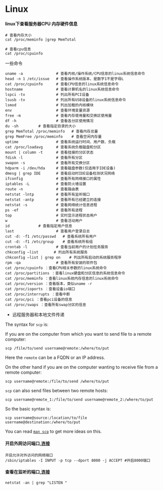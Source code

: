 # Linux

#### linux下查看服务器CPU 内存硬件信息

```
# 查看内存大小
cat /proc/meminfo |grep MemTotal

# 查看cpu信息
cat /proc/cpuinfo
```



一些命令

```
uname -a               # 查看内核/操作系统/CPU信息的linux系统信息命令
head -n 1 /etc/issue   # 查看操作系统版本，是数字1不是字母L
cat /proc/cpuinfo      # 查看CPU信息的linux系统信息命令
hostname               # 查看计算机名的linux系统信息命令
lspci -tv              # 列出所有PCI设备
lsusb -tv              # 列出所有USB设备的linux系统信息命令
lsmod                  # 列出加载的内核模块
env                    # 查看环境变量资源
free -m                # 查看内存使用量和交换区使用量
df -h                  # 查看各分区使用情况
du -sh         # 查看指定目录的大小
grep MemTotal /proc/meminfo   # 查看内存总量
grep MemFree /proc/meminfo    # 查看空闲内存量
uptime                 # 查看系统运行时间、用户数、负载
cat /proc/loadavg      # 查看系统负载磁盘和分区
mount | column -t      # 查看挂接的分区状态
fdisk -l               # 查看所有分区
swapon -s              # 查看所有交换分区
hdparm -i /dev/hda     # 查看磁盘参数(仅适用于IDE设备)
dmesg | grep IDE       # 查看启动时IDE设备检测状况网络
ifconfig               # 查看所有网络接口的属性
iptables -L            # 查看防火墙设置
route -n               # 查看路由表
netstat -lntp          # 查看所有监听端口
netstat -antp          # 查看所有已经建立的连接
netstat -s             # 查看网络统计信息进程
ps -ef                 # 查看所有进程
top                    # 实时显示进程状态用户
w                      # 查看活动用户
id             # 查看指定用户信息
last                   # 查看用户登录日志
cut -d: -f1 /etc/passwd   # 查看系统所有用户
cut -d: -f1 /etc/group    # 查看系统所有组
crontab -l             # 查看当前用户的计划任务服务
chkconfig –list       # 列出所有系统服务
chkconfig –list | grep on    # 列出所有启动的系统服务程序
rpm -qa                # 查看所有安装的软件包
cat /proc/cpuinfo ：查看CPU相关参数的linux系统命令
cat /proc/partitions ：查看linux硬盘和分区信息的系统信息命令
cat /proc/meminfo ：查看linux系统内存信息的linux系统命令
cat /proc/version ：查看版本，类似uname -r
cat /proc/ioports ：查看设备io端口
cat /proc/interrupts ：查看中断
cat /proc/pci ：查看pci设备的信息
cat /proc/swaps ：查看所有swap分区的信息
```



* 远程服务器和本地文件传递


The syntax for `scp` is:

If you are on the computer from which you want to send file to a remote computer:

```
scp /file/to/send username@remote:/where/to/put

```

Here the `remote` can be a FQDN or an IP address.

On the other hand if you are on the computer wanting to receive file from a remote computer:

```
scp username@remote:/file/to/send /where/to/put

```

`scp` can also send files between two remote hosts:

```
scp username@remote_1:/file/to/send username@remote_2:/where/to/put

```

So the basic syntax is:

```
scp username@source:/location/to/file username@destination:/where/to/put

```

You can read [`man scp`](http://linux.die.net/man/1/scp) to get more ideas on this.



#### 开启外网访问端口,[连接](http://blog.csdn.net/hzw2312/article/details/**50247511)

```
开启允许对外访问的网络端口
/sbin/iptables -I INPUT -p tcp --dport 8000 -j ACCEPT #开启8000端口 
```



#### 查看在监听的端口,[连接](http://askubuntu.com/questions/166068/port-seems-to-be-open-but-connection-refused)

```
netstat -an | grep "LISTEN "
```

